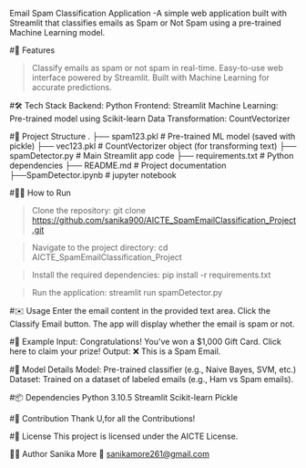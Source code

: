 Email Spam Classification Application
   -A simple web application built with Streamlit that classifies emails as Spam or Not Spam using a pre-trained Machine Learning model.

#🚀 Features
   >Classify emails as spam or not spam in real-time.
   >Easy-to-use web interface powered by Streamlit.
   >Built with Machine Learning for accurate predictions.

#🛠️ Tech Stack
  Backend: Python
  Frontend: Streamlit
  Machine Learning: Pre-trained model using Scikit-learn
  Data Transformation: CountVectorizer

#📂 Project Structure
.
├── spam123.pkl               # Pre-trained ML model (saved with pickle)
├── vec123.pkl                # CountVectorizer object (for transforming text)
├── spamDetector.py                    # Main Streamlit app code
├── requirements.txt          # Python dependencies
├── README.md                 # Project documentation
├──SpamDetector.ipynb         # jupyter notebook 

#🏃‍♂️ How to Run
>Clone the repository:
git clone https://github.com/sanika900/AICTE_SpamEmailClassification_Project.git

>Navigate to the project directory:
cd AICTE_SpamEmailClassification_Project

>Install the required dependencies:
pip install -r requirements.txt

>Run the application:
streamlit run spamDetector.py

#✉️ Usage
Enter the email content in the provided text area.
Click the Classify Email button.
The app will display whether the email is spam or not.

#🎯 Example
Input:
Congratulations! You've won a $1,000 Gift Card. Click here to claim your prize!
Output:
❌ This is a Spam Email.

#🤖 Model Details
Model: Pre-trained classifier (e.g., Naive Bayes, SVM, etc.)
Dataset: Trained on a dataset of labeled emails (e.g., Ham vs Spam emails).

#📦 Dependencies
Python 3.10.5
Streamlit
Scikit-learn
Pickle

#🤝 Contribution
Thank U,for all the Contributions!

#📜 License
This project is licensed under the AICTE License.

👨‍💻 Author
Sanika More
📧 sanikamore261@gmail.com
